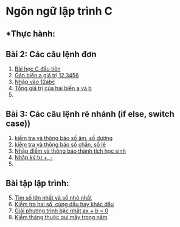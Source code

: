 # Ngôn ngữ lập trình C

## *Thực hành:

## Bài 2: Các câu lệnh đơn
1. [Bài học C đầu tiên](https://www.jdoodle.com/embed/v0/5D87)
2. [Gán biến a giá trị 12.3456](https://www.jdoodle.com/embed/v0/5D8c)
3. [Nhập vào 12abc](https://www.jdoodle.com/embed/v0/5D8o)
4. [Tổng giá trị của hai biến a và b](https://www.jdoodle.com/embed/v0/5u6Z)
5. 
## Bài 3: Các câu lệnh rẽ nhánh (if else, switch case))  
1. [kiểm tra và thông báo số âm, số dương](https://www.jdoodle.com/embed/v0/5CGT)
2. [kiểm tra và thông báo số chẵn, số lẻ](https://www.jdoodle.com/embed/v0/5CGW)
3. [Nhập điểm và thông báo thành tích học sinh](https://www.jdoodle.com/embed/v0/5CGW)
4. [Nhập ký tự +, -](https://www.jdoodle.com/embed/v0/5BuV)
5. 
## Bài tập lập trình:
5. [Tìm số lớn nhất và số nhỏ nhất](https://www.jdoodle.com/embed/v0/5BPA)
6. [Kiểm tra hai số, cùng dấu hay khác dấu](https://www.jdoodle.com/embed/v0/5Caa)
7. [Giải phương trình bậc nhất ax + b = 0](https://www.jdoodle.com/embed/v0/5CHc)
8. [Kiểm tháng thuộc quí mấy trong năm](https://www.jdoodle.com/embed/v0/5CpT)

